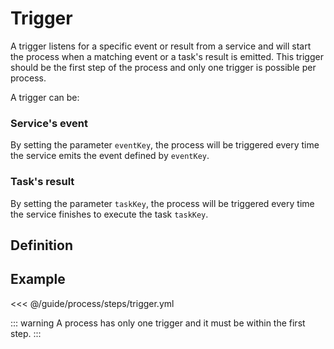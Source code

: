 # Trigger

A trigger listens for a specific event or result from a service and will start the process when a matching event or a task's result is emitted.
This trigger should be the first step of the process and only one trigger is possible per process.

A trigger can be:
### Service's event
By setting the parameter `eventKey`, the process will be triggered every time the service emits the event defined by `eventKey`.
### Task's result
By setting the parameter `taskKey`, the process will be triggered every time the service finishes to execute the task `taskKey`.

## Definition
<param-table :parameter="{
  fields: [{
    name: 'type',
    fullType: '&quot;trigger&quot;'
  }, {
    name: 'key',
    description: '(optional) Key to identify this step',
    fullType: 'string'
  }, {
    name: 'instanceHash',
    description: 'Hash of the service\'s instance',
    fullType: 'string'
  }, {
    name: 'instance',
    description: 'Information about the instance to run. (Ignored if &lt;code&gt;instanceHash&lt;/code&gt; is set)',
    fullType: 'Instance'
  }, {
    name: 'eventKey',
    description: 'Event\'s key to listen to. (only if &lt;code&gt;taskKey&lt;/code&gt; is not set)',
    fullType: 'string'
  }, {
    name: 'taskKey',
    description: 'Task\'s key of the result to listen to. (only if &lt;code&gt;eventKey&lt;/code&gt; is not set)',
    fullType: 'string'
  }]
}" :types="{
  Instance: {
    fields: [{
      name: 'src',
      description: 'Source of the service to deploy (only when &lt;code&gt;service&lt;/code&gt; is not set)',
      fullType: 'string'
    }, {
      name: 'service',
      description: 'Service hash of the service to deploy (only when &lt;code&gt;src&lt;/code&gt; is not set)',
      fullType: 'string'
    }, {
      name: 'env',
      description: 'Environment variable to use while deploying the service',
      label: 'repeated',
      fullType: 'string'
    }]
  }
}" />

## Example
<<< @/guide/process/steps/trigger.yml

::: warning
A process has only one trigger and it must be within the first step.
:::
